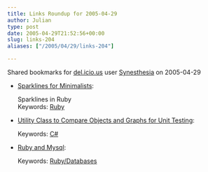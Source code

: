 ```yaml
---
title: Links Roundup for 2005-04-29
author: Julian
type: post
date: 2005-04-29T21:52:56+00:00
slug: links-204 
aliases: ["/2005/04/29/links-204"]

---
```

Shared bookmarks for [del.icio.us][1] user  [Synesthesia][2] on 2005-04-29

  * [Sparklines for Minimalists][3]:
  
    Sparklines in Ruby   
    Keywords: [Ruby][4]
  * [Utility Class to Compare Objects and Graphs for Unit Testing][5]:
  
       
    Keywords: [C#][6]
  * [Ruby and Mysql][7]:
  
       
    Keywords: [Ruby/Databases][8]

 [1]: https://del.icio.us/
 [2]: https://del.icio.us/synesthesia
 [3]: https://redhanded.hobix.com/inspect/sparklinesForMinimalists.html "https://redhanded.hobix.com/inspect/sparklinesForMinimalists.html"
 [4]: https://del.icio.us/synesthesia/Ruby
 [5]: https://www.geekswithblogs.net/sbellware/archive/2005/04/29/38674.aspx "https://www.geekswithblogs.net/sbellware/archive/2005/04/29/38674.aspx"
 [6]: https://del.icio.us/synesthesia/C#
 [7]: https://www.rubywizard.net/ruby-mysql.html "https://www.rubywizard.net/ruby-mysql.html"
 [8]: https://del.icio.us/synesthesia/Ruby/Databases
